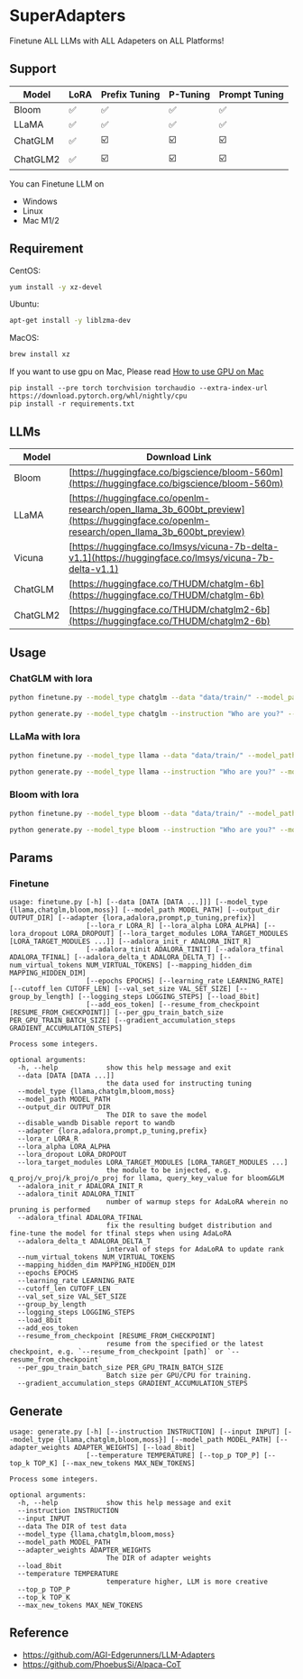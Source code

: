 # SuperAdapters

Finetune ALL LLMs with ALL Adapeters on ALL Platforms!

## Support

| Model        | LoRA               | Prefix Tuning           | P-Tuning                | Prompt Tuning           |
|--------------| ------------------ | ----------------------- | ----------------------- | ----------------------- |
| Bloom        | :white_check_mark: | :white_check_mark:      | :white_check_mark:      | :white_check_mark:      |
| LLaMA        | :white_check_mark: | :white_check_mark:      | :white_check_mark:      | :white_check_mark:      |
| ChatGLM      | :white_check_mark: | :ballot_box_with_check: | :ballot_box_with_check: | :ballot_box_with_check: |
| ChatGLM2     | :white_check_mark: | :ballot_box_with_check: | :ballot_box_with_check: | :ballot_box_with_check: |

You can Finetune LLM on 
- Windows
- Linux
- Mac M1/2

## Requirement

CentOS:

```bash
yum install -y xz-devel
```

Ubuntu:
```bash
apt-get install -y liblzma-dev
```

MacOS:
```bash
brew install xz
```

If you want to use gpu on Mac, Please read [How to use GPU on Mac](./MacGPUEnv.md)

```shell
pip install --pre torch torchvision torchaudio --extra-index-url https://download.pytorch.org/whl/nightly/cpu
pip install -r requirements.txt
```

## LLMs

| Model        | Download Link |
|--------------| ---- |
| Bloom        | [https://huggingface.co/bigscience/bloom-560m](https://huggingface.co/bigscience/bloom-560m) |
| LLaMA        | [https://huggingface.co/openlm-research/open_llama_3b_600bt_preview](https://huggingface.co/openlm-research/open_llama_3b_600bt_preview) |
| Vicuna       | [https://huggingface.co/lmsys/vicuna-7b-delta-v1.1](https://huggingface.co/lmsys/vicuna-7b-delta-v1.1) |
| ChatGLM      | [https://huggingface.co/THUDM/chatglm-6b](https://huggingface.co/THUDM/chatglm-6b) |
| ChatGLM2      | [https://huggingface.co/THUDM/chatglm2-6b](https://huggingface.co/THUDM/chatglm2-6b) |

## Usage

### ChatGLM with lora

```bash
python finetune.py --model_type chatglm --data "data/train/" --model_path "LLMs/chatglm/chatglm-6b/" --adapter "lora" --output_dir "output/chatglm"
```

```bash
python generate.py --model_type chatglm --instruction "Who are you?" --model_path "LLMs/chatglm/chatglm-6b/" --adapter_weights "output/chatglm" --max_new_tokens 256
```

### LLaMa with lora

```bash
python finetune.py --model_type llama --data "data/train/" --model_path "LLMs/open-llama/open-llama-3b/" --adapter "lora" --output_dir "output/llama"
```

```bash
python generate.py --model_type llama --instruction "Who are you?" --model_path "LLMs/open-llama/open-llama-3b" --adapter_weights "output/llama" --max_new_tokens 256
```

### Bloom with lora

```bash
python finetune.py --model_type bloom --data "data/train/" --model_path "LLMs/bloom/bloomz-560m" --adapter "lora" --output_dir "output/bloom"
```

```bash
python generate.py --model_type bloom --instruction "Who are you?" --model_path "LLMs/bloom/bloomz-560m" --adapter_weights "output/bloom" --max_new_tokens 256
```

## Params

### Finetune

```shell
usage: finetune.py [-h] [--data [DATA [DATA ...]]] [--model_type {llama,chatglm,bloom,moss}] [--model_path MODEL_PATH] [--output_dir OUTPUT_DIR] [--adapter {lora,adalora,prompt,p_tuning,prefix}]
                   [--lora_r LORA_R] [--lora_alpha LORA_ALPHA] [--lora_dropout LORA_DROPOUT] [--lora_target_modules LORA_TARGET_MODULES [LORA_TARGET_MODULES ...]] [--adalora_init_r ADALORA_INIT_R]
                   [--adalora_tinit ADALORA_TINIT] [--adalora_tfinal ADALORA_TFINAL] [--adalora_delta_t ADALORA_DELTA_T] [--num_virtual_tokens NUM_VIRTUAL_TOKENS] [--mapping_hidden_dim MAPPING_HIDDEN_DIM]
                   [--epochs EPOCHS] [--learning_rate LEARNING_RATE] [--cutoff_len CUTOFF_LEN] [--val_set_size VAL_SET_SIZE] [--group_by_length] [--logging_steps LOGGING_STEPS] [--load_8bit]
                   [--add_eos_token] [--resume_from_checkpoint [RESUME_FROM_CHECKPOINT]] [--per_gpu_train_batch_size PER_GPU_TRAIN_BATCH_SIZE] [--gradient_accumulation_steps GRADIENT_ACCUMULATION_STEPS]

Process some integers.

optional arguments:
  -h, --help            show this help message and exit
  --data [DATA [DATA ...]]
                        the data used for instructing tuning
  --model_type {llama,chatglm,bloom,moss}
  --model_path MODEL_PATH
  --output_dir OUTPUT_DIR
                        The DIR to save the model
  --disable_wandb Disable report to wandb
  --adapter {lora,adalora,prompt,p_tuning,prefix}
  --lora_r LORA_R
  --lora_alpha LORA_ALPHA
  --lora_dropout LORA_DROPOUT
  --lora_target_modules LORA_TARGET_MODULES [LORA_TARGET_MODULES ...]
                        the module to be injected, e.g. q_proj/v_proj/k_proj/o_proj for llama, query_key_value for bloom&GLM
  --adalora_init_r ADALORA_INIT_R
  --adalora_tinit ADALORA_TINIT
                        number of warmup steps for AdaLoRA wherein no pruning is performed
  --adalora_tfinal ADALORA_TFINAL
                        fix the resulting budget distribution and fine-tune the model for tfinal steps when using AdaLoRA
  --adalora_delta_t ADALORA_DELTA_T
                        interval of steps for AdaLoRA to update rank
  --num_virtual_tokens NUM_VIRTUAL_TOKENS
  --mapping_hidden_dim MAPPING_HIDDEN_DIM
  --epochs EPOCHS
  --learning_rate LEARNING_RATE
  --cutoff_len CUTOFF_LEN
  --val_set_size VAL_SET_SIZE
  --group_by_length
  --logging_steps LOGGING_STEPS
  --load_8bit
  --add_eos_token
  --resume_from_checkpoint [RESUME_FROM_CHECKPOINT]
                        resume from the specified or the latest checkpoint, e.g. `--resume_from_checkpoint [path]` or `--resume_from_checkpoint`
  --per_gpu_train_batch_size PER_GPU_TRAIN_BATCH_SIZE
                        Batch size per GPU/CPU for training.
  --gradient_accumulation_steps GRADIENT_ACCUMULATION_STEPS
```

## Generate

```shell
usage: generate.py [-h] [--instruction INSTRUCTION] [--input INPUT] [--model_type {llama,chatglm,bloom,moss}] [--model_path MODEL_PATH] [--adapter_weights ADAPTER_WEIGHTS] [--load_8bit]
                   [--temperature TEMPERATURE] [--top_p TOP_P] [--top_k TOP_K] [--max_new_tokens MAX_NEW_TOKENS]

Process some integers.

optional arguments:
  -h, --help            show this help message and exit
  --instruction INSTRUCTION
  --input INPUT
  --data The DIR of test data
  --model_type {llama,chatglm,bloom,moss}
  --model_path MODEL_PATH
  --adapter_weights ADAPTER_WEIGHTS
                        The DIR of adapter weights
  --load_8bit
  --temperature TEMPERATURE
                        temperature higher, LLM is more creative
  --top_p TOP_P
  --top_k TOP_K
  --max_new_tokens MAX_NEW_TOKENS
```

## Reference

- https://github.com/AGI-Edgerunners/LLM-Adapters
- https://github.com/PhoebusSi/Alpaca-CoT
